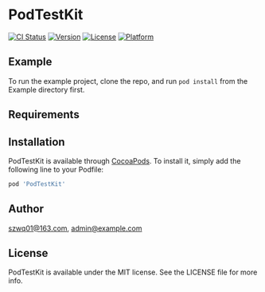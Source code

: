 # PodTestKit

[![CI Status](https://img.shields.io/travis/szwq01@163.com/PodTestKit.svg?style=flat)](https://travis-ci.org/szwq01@163.com/PodTestKit)
[![Version](https://img.shields.io/cocoapods/v/PodTestKit.svg?style=flat)](https://cocoapods.org/pods/PodTestKit)
[![License](https://img.shields.io/cocoapods/l/PodTestKit.svg?style=flat)](https://cocoapods.org/pods/PodTestKit)
[![Platform](https://img.shields.io/cocoapods/p/PodTestKit.svg?style=flat)](https://cocoapods.org/pods/PodTestKit)

## Example

To run the example project, clone the repo, and run `pod install` from the Example directory first.

## Requirements

## Installation

PodTestKit is available through [CocoaPods](https://cocoapods.org). To install
it, simply add the following line to your Podfile:

```ruby
pod 'PodTestKit'
```

## Author

szwq01@163.com, admin@example.com

## License

PodTestKit is available under the MIT license. See the LICENSE file for more info.
